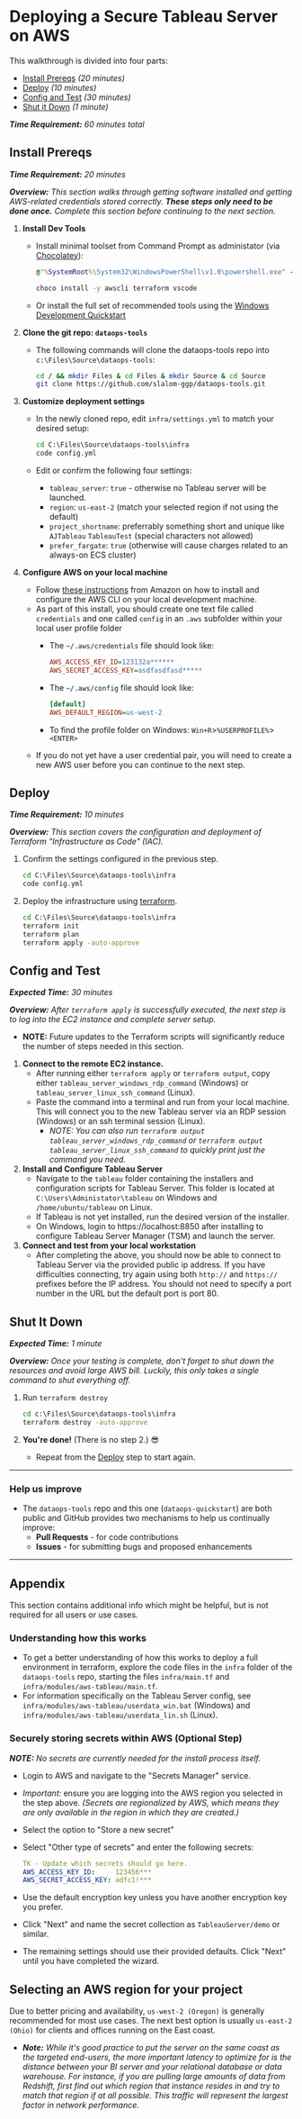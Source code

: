 # Deploying a Secure Tableau Server on AWS

This walkthrough is divided into four parts:

* [Install Prereqs](#Install%20Prereqs) _(20 minutes)_
* [Deploy](#Deploy) _(10 minutes)_
* [Config and Test](#Config%20and%20Test) _(30 minutes)_
* [Shut it Down](#Shut%20It%20Down) _(1 minute)_

_**Time Requirement:** 60 minutes total_

## Install Prereqs

_**Time Requirement:** 20 minutes_

_**Overview:** This section walks through getting software installed and getting AWS-related credentials stored correctly. **These steps only need to be done once.** Complete this section before continuing to the next section._

1. **Install Dev Tools**
    * Install minimal toolset from Command Prompt as administator (via [Chocolatey](chocolatey.org)):

        ```bat
        @"%SystemRoot%\System32\WindowsPowerShell\v1.0\powershell.exe" -NoProfile -InputFormat None -ExecutionPolicy Bypass -Command "iex ((New-Object System.Net.WebClient).DownloadString('https://chocolatey.org/install.ps1'))" && SET "PATH=%PATH%;%ALLUSERSPROFILE%\chocolatey\bin"
        ```

        ```bat
        choco install -y awscli terraform vscode
        ```

    * Or install the full set of recommended tools using the [Windows Development Quickstart](windows_development.md)

1. **Clone the git repo: `dataops-tools`**
    * The following commands will clone the dataops-tools repo into `c:\Files\Source\dataops-tools`:

        ```bash
        cd / && mkdir Files & cd Files & mkdir Source & cd Source
        git clone https://github.com/slalom-ggp/dataops-tools.git
        ```

1. **Customize deployment settings**
    * In the newly cloned repo, edit `infra/settings.yml` to match your desired setup:

        ```bat
        cd C:\Files\Source\dataops-tools\infra
        code config.yml
        ```

    * Edit or confirm the following four settings:
        * `tableau_server`: `true` - otherwise no Tableau server will be launched.
        * `region`: `us-east-2` (match your selected region if not using the default)
        * `project_shortname`: preferrably something short and unique like `AJTableau` `TableauTest` (special characters not allowed)
        * `prefer_fargate`: `true` (otherwise will cause charges related to an always-on ECS cluster)

1. **Configure AWS on your local machine**

    * Follow [these instructions](https://docs.aws.amazon.com/cli/latest/userguide/install-windows.html) from Amazon on how to install and configure the AWS CLI on your local development machine.
    * As part of this install, you should create one text file called `credentials` and one called `config` in an `.aws` subfolder within your local user profile folder
        * The `~/.aws/credentials` file should look like:

            ```ini
            AWS_ACCESS_KEY_ID=123132a******
            AWS_SECRET_ACCESS_KEY=asdfasdfasd*****
            ```

        * The `~/.aws/config` file should look like:

            ```ini
            [default]
            AWS_DEFAULT_REGION=us-west-2
            ```

        * To find the profile folder on Windows: `Win+R`>`%USERPROFILE%`>`<ENTER>`
    * If you do not yet have a user credential pair, you will need to create a new AWS user before you can continue to the next step.

## Deploy

_**Time Requirement:** 10 minutes_

_**Overview:** This section covers the configuration and deployment of Terraform "Infrastructure as Code" (IAC)._

1. Confirm the settings configured in the previous step.

    ```bat
    cd C:\Files\Source\dataops-tools\infra
    code config.yml
    ```

1. Deploy the infrastructure using [terraform](https://terraform.io).

    ```bat
    cd C:\Files\Source\dataops-tools\infra
    terraform init
    terraform plan
    terraform apply -auto-approve
    ```

## Config and Test

_**Expected Time:** 30 minutes_

_**Overview:** After `terraform apply` is successfully executed, the next step is to log into the EC2 instance and complete server setup._

* **NOTE:** Future updates to the Terraform scripts will significantly reduce the number of steps needed in this section.

1. **Connect to the remote EC2 instance.**
    * After running either `terraform apply` or `terraform output`, copy either `tableau_server_windows_rdp_command` (Windows) or `tableau_server_linux_ssh_command` (Linux).
    * Paste the command into a terminal and run from your local machine. This will connect you to the new Tableau server via an RDP session (Windows) or an ssh terminal session (Linux).
        * _NOTE: You can also run `terraform output tableau_server_windows_rdp_command` or `terraform output tableau_server_linux_ssh_command` to quickly print just the command you need._
2. **Install and Configure Tableau Server**
    * Navigate to the `tableau` folder containing the installers and configuration scripts for Tableau Server. This folder is located at `C:\Users\Administator\tableau` on Windows and `/home/ubuntu/tableau` on Linux.
    * If Tableau is not yet installed, run the desired version of the installer.
    * On Windows, login to https://localhost:8850 after installing to configure Tableau Server Manager (TSM) and launch the server.
3. **Connect and test from your local workstation**
    * After completing the above, you should now be able to connect to Tableau Server via the provided public ip address. If you have difficulties connecting, try again using both `http://` and `https://` prefixes before the IP address. You should not need to specify a port number in the URL but the default port is port 80.

## Shut It Down

_**Expected Time:** 1 minute_

_**Overview:** Once your testing is complete, don't forget to shut down the resources and avoid large AWS bill. Luckily, this only takes a single command to shut everything off._

1. Run `terraform destroy`

    ```bat
    cd c:\Files\Source\dataops-tools\infra
    terraform destroy -auto-approve
    ```

2. **You're done!** (There is no step 2.) 😎

    * Repeat from the [Deploy](#Deploy) step to start again.

--------------

### Help us improve

* The `dataops-tools` repo and this one (`dataops-quickstart`) are both public and GitHub provides two mechanisms to help us continually improve:
  * **Pull Requests** - for code contributions
  * **Issues** - for submitting bugs and proposed enhancements

--------------

## Appendix

This section contains additional info which might be helpful, but is not required for all users or use cases.

### Understanding how this works

* To get a better understanding of how this works to deploy a full environment in terraform, explore the code files in the `infra` folder of the `dataops-tools` repo, starting the files `infra/main.tf` and `infra/modules/aws-tableau/main.tf`.
* For information specifically on the Tableau Server config, see `infra/modules/aws-tableau/userdata_win.bat` (Windows) and `infra/modules/aws-tableau/userdata_lin.sh` (Linux).

### Securely storing secrets within AWS (Optional Step)

_**NOTE:** No secrets are currently needed for the install process itself._

* Login to AWS and navigate to the "Secrets Manager" service.
* *Important:* ensure you are logging into the AWS region you selected in the step above. _(Secrets are regionalized by AWS, which means they are only available in the region in which they are created.)_
* Select the option to "Store a new secret"
* Select "Other type of secrets" and enter the following secrets:

    ```yaml
    TK - Update which secrets should go here.
    AWS_ACCESS_KEY_ID:     123456***
    AWS_SECRET_ACCESS_KEY: adfc1!***
    ```

* Use the default encryption key unless you have another encryption key you prefer.
* Click "Next" and name the secret collection as `TableauServer/demo` or similar.
* The remaining settings should use their provided defaults. Click "Next" until you have completed the wizard.

## Selecting an AWS region for your project

Due to better pricing and availability, `us-west-2 (Oregon)` is generally recommended for most use cases. The next best option is usually `us-east-2 (Ohio)` for clients and offices running on the East coast.

* _**Note:** While it's good practice to put the server on the same coast as the targeted end-users, the more important latency to optimize for is the distance between your BI server and your relational database or data warehouse. For instance, if you are pulling large amounts of data from Redshift, first find out which region that instance resides in and try to match that region if at all possible. This traffic will represent the largest factor in network performance._
